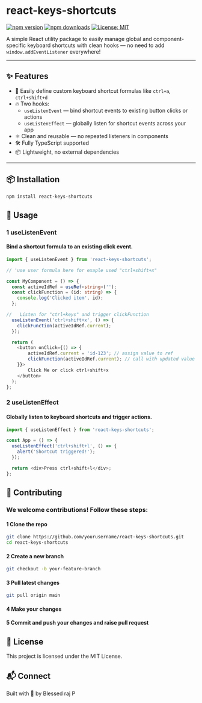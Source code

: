 # react-keys-shortcuts

[![npm version](https://img.shields.io/npm/v/react-keys-shortcuts)](https://www.npmjs.com/package/react-keys-shortcuts)
[![npm downloads](https://img.shields.io/npm/dt/react-keys-shortcuts)](https://www.npmjs.com/package/react-keys-shortcuts)
[![License: MIT](https://img.shields.io/badge/License-MIT-blue.svg)](LICENSE)

A simple React utility package to easily manage global and component-specific keyboard shortcuts with clean hooks — no need to add `window.addEventListener` everywhere!

---

## ✨ Features

- 🎹 Easily define custom keyboard shortcut formulas like `ctrl+a`, `ctrl+shift+d`
- 🔥 Two hooks:
  - `useListenEvent` — bind shortcut events to existing button clicks or actions
  - `useListenEffect` — globally listen for shortcut events across your app
- ⚛️ Clean and reusable — no repeated listeners in components
- 🛠️ Fully TypeScript supported
- 📦 Lightweight, no external dependencies

---

## 📦 Installation

```bash
npm install react-keys-shortcuts  
```

## 🚀 Usage

### 1 useListenEvent
#### Bind a shortcut formula to an existing click event.

``` ts
import { useListenEvent } from 'react-keys-shortcuts';

// 'use user formula here for exaple used "ctrl+shift+x"

const MyComponent = () => {
  const activeIdRef = useRef<string>('');
  const clickFunction = (id: string) => {
    console.log('Clicked item', id);
  };

//   Listen for "ctrl+keys" and trigger clickFunction   
  useListenEvent('ctrl+shift+x', () => {
    clickFunction(activeIdRef.current);
  });

  return (
    <button onClick={() => {
        activeIdRef.current = 'id-123'; // assign value to ref
        clickFunction(activeIdRef.current); // call with updated value
    }}>
        Click Me or click ctrl+shift+x
    </button>
  );
};


```

### 2 useListenEffect
#### Globally listen to keyboard shortcuts and trigger actions.

```ts
import { useListenEffect } from 'react-keys-shortcuts';

const App = () => {
  useListenEffect('ctrl+shift+l', () => {
    alert('Shortcut triggered!');
  });

  return <div>Press ctrl+shift+l</div>;
};

```

## 👥 Contributing
### We welcome contributions! Follow these steps:

#### 1 Clone the repo


``` bash 
git clone https://github.com/yourusername/react-keys-shortcuts.git
cd react-keys-shortcuts

```
#### 2 Create a new branch

``` bash 
git checkout -b your-feature-branch
```
#### 3 Pull latest changes

``` bash 
git pull origin main
```

#### 4 Make your changes
#### 5 Commit and push your changes and raise pull request 


## 📜 License

This project is licensed under the MIT License.

## 📬 Connect
Built with 🤍 by Blessed raj P 


